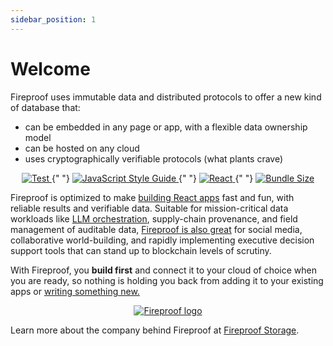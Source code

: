 ```yaml
---
sidebar_position: 1
---
```


# Welcome

Fireproof uses immutable data and distributed protocols to offer a new kind of database that:
- can be embedded in any page or app, with a flexible data ownership model
- can be hosted on any cloud
- uses cryptographically verifiable protocols (what plants crave)

<p align="center">
  <a href="https://github.com/fireproof-storage/fireproof/actions/workflows/test.yml">
    <img src="https://github.com/fireproof-storage/fireproof/actions/workflows/test.yml/badge.svg" alt="Test" />
  </a>{" "}
  <a href="https://standardjs.com" rel="nofollow">
    <img src="https://img.shields.io/badge/code_style-standard-brightgreen.svg" alt="JavaScript Style Guide"  />
  </a>{" "}
  <a href="https://github.com/fireproof-storage/fireproof/blob/main/packages/react/README.md">
    <img src="https://shields.io/badge/react-black?logo=react&style=for-the-badge%22" alt="React"  />
  </a>{" "}
  <a href="https://bundlephobia.com/package/@fireproof/core" rel="nofollow">
    <img src="https://deno.bundlejs.com/?q=use-fireproof&treeshake=[*+as+useFireproof]&badge" alt="Bundle Size"  />
  </a>
</p>


Fireproof is optimized to make [building React apps](https://github.com/fireproof-storage/fireproof/blob/main/packages/react/README.md) fast and fun, with reliable results and verifiable data. Suitable for mission-critical data workloads like [LLM orchestration](https://fireproof.storage/posts/why-proofs-matter-for-ai/), supply-chain provenance, and field management of auditable data, [Fireproof is also great](https://fireproof.storage/posts/great-opportunites-to-use-fireproof/) for social media, collaborative world-building, and rapidly implementing executive decision support tools that can stand up to blockchain levels of scrutiny.

With Fireproof, you **build first** and connect it to your cloud of choice when you are ready, so nothing is holding you back from adding it to your existing apps or [writing something new.](https://hackernoon.com/get-chatgpt-to-focus-on-coding-on-the-right-apis-with-gptdoc-strings)


<p align="center" >
  <a href="https://fireproof.storage/">
    <img src="https://fireproof.storage/static/img/logo-animated-black.svg" alt="Fireproof logo" width={300} />
  </a>
</p>

Learn more about the company behind Fireproof at [Fireproof Storage](https://fireproof.storage).
